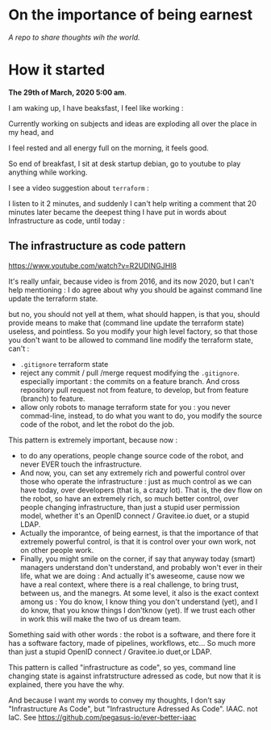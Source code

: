 # On the importance of being earnest

_A repo to share thoughts wih the world._


# How it started

**The 29th of March, 2020 5:00 am**.

I am waking up, I have beaksfast, I feel like working :

Currently working on subjects and ideas are exploding all over the place in my head, and

I feel rested and all energy full on the morning, it feels good.

So end of breakfast, I sit at desk startup debian, go to youtube to play anything while working.

I see a video suggestion about `terraform` :

I listen to it 2 minutes, and suddenly I can't help writing a comment that 20 minutes later became the
deepest thing I have put in words about Infrastructure as code, until today :



## The infrastructure as code pattern


https://www.youtube.com/watch?v=R2UDlNGJHI8

It's really unfair, because video is from 2016, and its now 2020, but I can't help mentioning :
I do agree about why you should be against command line update the terraform state.

but no, you should not yell at them, what should happen, is that you, should provide means to make that (command line update the terraform state) useless, and pointless. So you modify your high level factory, so that those you don't want to be allowed to command line modify the terraform state, can't :
* `.gitignore` terraform state
* reject any commit / pull /merge request modifying the `.gitignore`. especially important : the commits on a feature branch. And cross repository pull request not from feature, to develop, but from feature (branch) to feature.
* allow only robots to manage terraform state for you : you never commad-line, instead, to do what you want to do, you modify the source code of the robot, and let the robot do the job.

This pattern is extremely important, because now :
* to do any operations, people change source code of the robot, and never EVER touch the infrastructure.
* And now, you, can set any extremely rich and powerful control over those who operate the infrastructure : just as much control as we can have today, over developers (that is, a crazy lot). That is, the dev flow on the robot, so have an extremely rich, so much better control, over people changing infrastructure, than just a stupid user permission model, whether it's an OpenID connect / Gravitee.io duet, or a stupid LDAP.
* Actually the imporantce, of being earnest, is that the importance of that extremely powerful control, is that it is control over your own work, not on other people work.
* Finally, you might smile on the corner, if say that anyway today (smart) managers understand don't understand, and probably won't ever in their life, what we are doing : And actually it's aweseome, cause now we have a real context, where there is a real challenge, to bring trust, between us, and the manegrs. At some level, it also is the exact context among us : You do know, I know thing you don't understand (yet), and I do know, that you know things I don'tknow (yet). If we trust each other in work this will make the two of us dream team.

Something said with other words : the robot is a software, and there fore it has a software factory, made of pipelines, workflows, etc... So much more than just a stupid  OpenID connect / Gravitee.io duet,or LDAP.



This pattern is called "infrastructure as code", so yes, command line changing state is against infratstructure adressed as code, but now that it is explained, there you have the why.

And because I want my words to convey my thoughts, I don't say "Infrastructure As Code", but "Infrastructure Adressed As Code". IAAC. not IaC. See https://github.com/pegasus-io/ever-better-iaac
